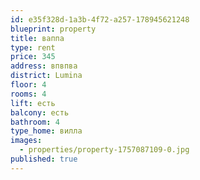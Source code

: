 ```yaml
---
id: e35f328d-1a3b-4f72-a257-178945621248
blueprint: property
title: ваппа
type: rent
price: 345
address: впвпва
district: Lumina
floor: 4
rooms: 4
lift: есть
balcony: есть
bathroom: 4
type_home: вилла
images:
  - properties/property-1757087109-0.jpg
published: true
---
```

